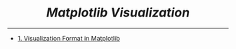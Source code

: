 <i><h1 align='center'>Matplotlib Visualization</h1></i>
<hr>

- [1. Visualization Format in Matplotlib](https://github.com/TrentinoS/Visualization/tree/main/23.%20Matplotlib%20Visualization/1.%20Format)
